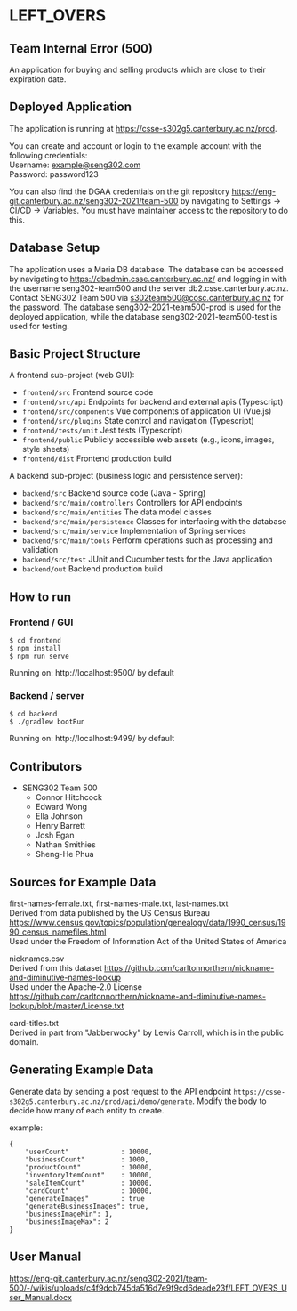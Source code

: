 # LEFT_OVERS
## Team Internal Error (500)

An application for buying and selling products which are close to their expiration date.

## Deployed Application

The application is running at https://csse-s302g5.canterbury.ac.nz/prod.

You can create and account or login to the example account with the following credentials: \
Username: example@seng302.com \
Password: password123

You can also find the DGAA credentials on the git repository https://eng-git.canterbury.ac.nz/seng302-2021/team-500 by navigating to Settings -> CI/CD -> Variables. You must have maintainer access to the repository to do this.

## Database Setup

The application uses a Maria DB database. The database can be accessed by navigating to https://dbadmin.csse.canterbury.ac.nz/ and logging in with the username seng302-team500 and the server db2.csse.canterbury.ac.nz. Contact SENG302 Team 500 via s302team500@cosc.canterbury.ac.nz for the password. The database seng302-2021-team500-prod is used for the deployed application, while the database seng302-2021-team500-test is used for testing.


## Basic Project Structure

A frontend sub-project (web GUI):

- `frontend/src` Frontend source code
- `frontend/src/api` Endpoints for backend and external apis (Typescript)
- `frontend/src/components` Vue components of application UI (Vue.js)
- `frontend/src/plugins` State control and navigation (Typescript)
- `frontend/tests/unit` Jest tests (Typescript)
- `frontend/public` Publicly accessible web assets (e.g., icons, images, style sheets)
- `frontend/dist` Frontend production build

A backend sub-project (business logic and persistence server):

- `backend/src` Backend source code (Java - Spring)
- `backend/src/main/controllers` Controllers for API endpoints
- `backend/src/main/entities` The data model classes
- `backend/src/main/persistence` Classes for interfacing with the database
- `backend/src/main/service` Implementation of Spring services
- `backend/src/main/tools` Perform operations such as processing and validation
- `backend/src/test` JUnit and Cucumber tests for the Java application
- `backend/out` Backend production build

## How to run

### Frontend / GUI

    $ cd frontend
    $ npm install
    $ npm run serve

Running on: http://localhost:9500/ by default

### Backend / server

    $ cd backend
    $ ./gradlew bootRun

Running on: http://localhost:9499/ by default

## Contributors

- SENG302 Team 500
    - Connor Hitchcock
    - Edward Wong
    - Ella Johnson
    - Henry Barrett
    - Josh Egan
    - Nathan Smithies
    - Sheng-He Phua
  
## Sources for Example Data
 
first-names-female.txt, first-names-male.txt, last-names.txt \
Derived from data published by the US Census Bureau https://www.census.gov/topics/population/genealogy/data/1990_census/1990_census_namefiles.html \
Used under the Freedom of Information Act of the United States of America

nicknames.csv \
Derived from this dataset https://github.com/carltonnorthern/nickname-and-diminutive-names-lookup \
Used under the Apache-2.0 License https://github.com/carltonnorthern/nickname-and-diminutive-names-lookup/blob/master/License.txt

card-titles.txt \
Derived in part from "Jabberwocky" by Lewis Carroll, which is in the public domain.

## Generating Example Data

Generate data by sending a post request to the API endpoint `https://csse-s302g5.canterbury.ac.nz/prod/api/demo/generate`. Modify the body to decide how many of each entity to create.

example:
```
{
    "userCount"             : 10000,
    "businessCount"         : 1000,
    "productCount"          : 10000,
    "inventoryItemCount"    : 10000,
    "saleItemCount"         : 10000,
    "cardCount"             : 10000,
    "generateImages"        : true
    "generateBusinessImages": true,
    "businessImageMin": 1,
    "businessImageMax": 2
}
```

## User Manual
https://eng-git.canterbury.ac.nz/seng302-2021/team-500/-/wikis/uploads/c4f9dcb745da516d7e9f9cd6deade23f/LEFT_OVERS_User_Manual.docx
